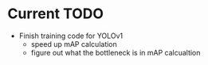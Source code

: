 # Current TODO

- Finish training code for YOLOv1
  - speed up mAP calculation
  - figure out what the bottleneck is in mAP calcualtion 